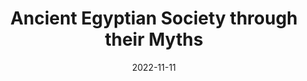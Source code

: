 ---
layout: post
title: "Ancient Egyptian Society through their Myths"
tldr: "Understanding how Ancient Egyptian myths shaped their society and religion, and vice versa"
image: /images/british-library-Z5glwhD3LH8-unsplash.jpg
date: 2022-11-11
tags: Ancient History
---